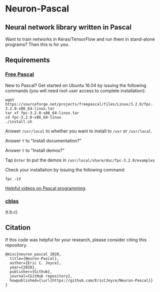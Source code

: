 # Neuron-Pascal
## Neural network library written in Pascal

Want to train networks in Keras/TensorFlow and run them in stand-alone programs? Then this is for you.

## Requirements
### [Free Pascal](https://www.freepascal.org/)

New to Pascal? Get started on Ubuntu 16.04 by issuing the following commands (you will need root user access to complete installation):
```
wget https://sourceforge.net/projects/freepascal/files/Linux/3.2.0/fpc-3.2.0-x86_64-linux.tar
tar xf fpc-3.2.0-x86_64-linux.tar
cd fpc-3.2.0-x86_64-linux
./install.sh
```
Answer `/usr/local` to whether you want to install to `/usr` or `/usr/local`.

Answer `Y` to "Install documentation?"

Answer `Y` to "Install demos?"

Tap `Enter` to put the demos in `/usr/local/share/doc/fpc-3.2.0/examples`

Check your installation by issuing the following command:
```
fpc -iV
```
[Helpful videos on Pascal programming](https://wiki.freepascal.org/Free_Pascal_videos).

### [cblas](https://github.com/clairvoyant/cblas)
(t.b.c)

## Citation

If this code was helpful for your research, please consider citing this repository.

```
@misc{neuron_pascal_2020,
  title={Neuron-Pascal},
  author={Eric C. Joyce},
  year={2020},
  publisher={Github},
  journal={GitHub repository},
  howpublished={\url{https://github.com/EricCJoyce/Neuron-Pascal}}
}
```
